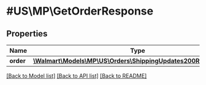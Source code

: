 # #US\MP\GetOrderResponse

## Properties

Name | Type | Description | Notes
------------ | ------------- | ------------- | -------------
**order** | [**\Walmart\Models\MP\US\Orders\ShippingUpdates200ResponseOrder**](ShippingUpdates200ResponseOrder.md) |  | [optional]


[[Back to Model list]](../) [[Back to API list]](../../Api/US/MP) [[Back to README]](../../README.md)
